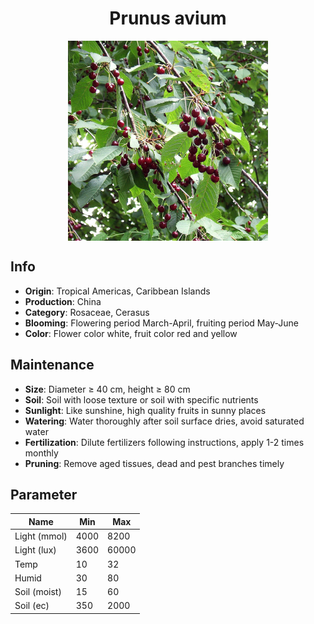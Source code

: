 <h1 align='center'>Prunus avium</h1>
<p align="center">
    <img 
        align='center'
        width='320'
        src="../images/prunus avium.png" 
        alt='Prunus avium' />
</p>

## Info

 - **Origin**: Tropical Americas, Caribbean Islands
 - **Production**: China
 - **Category**: Rosaceae, Cerasus
 - **Blooming**: Flowering period March-April, fruiting period May-June
 - **Color**: Flower color white, fruit color red and yellow

## Maintenance

 - **Size**: Diameter ≥ 40 cm, height ≥ 80 cm
 - **Soil**: Soil with loose texture or soil with specific nutrients
 - **Sunlight**: Like sunshine, high quality fruits in sunny places
 - **Watering**: Water thoroughly after soil surface dries, avoid saturated water
 - **Fertilization**: Dilute fertilizers following instructions, apply 1-2 times monthly
 - **Pruning**: Remove aged tissues, dead and pest branches timely

## Parameter

| Name         | Min  | Max   |
|--------------|------|-------|
| Light (mmol) | 4000 | 8200  |
| Light (lux)  | 3600 | 60000 |
| Temp         | 10    | 32    |
| Humid        | 30   | 80    |
| Soil (moist) | 15   | 60    |
| Soil (ec)    | 350  | 2000  |